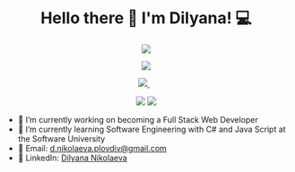 <h1 align='center'>
  Hello there 👋 I'm Dilyana! 💻
</h1>

<p align="center">
 <img  src="http://github-readme-streak-stats.herokuapp.com?user=dinikolaeva&theme=blue-green&date_format=j%20M%5B%20Y%5D" />
</p>
<p align="center">
 <img  src="https://github-readme-stats.vercel.app/api?username=dinikolaeva&show_icons=true&theme=blue-green" />
</p>

<p align='center'>
  <a href="https://www.linkedin.com/in/dilyana-nikolaeva-3bbb26211/">
    <img src="https://img.shields.io/badge/linkedin-%230077B5.svg?&style=for-the-badge&logo=linkedin&logoColor=white" />
  </a>&nbsp;&nbsp;
</p>

<p align="center">
<a href="https://github.com/dinikolaeva"><img src="https://komarev.com/ghpvc/?username=dinikolaeva&color=0F6D31&style=for-the-badge"/></a>
<a href="https://github.com/dinikolaeva"><img src="https://img.shields.io/github/followers/dinikolaeva?color=0F6D31&style=for-the-badge" /></a> 
</p>

- 🔭 I’m currently working on becoming a Full Stack Web Developer
- 🌱 I’m currently learning Software Engineering with C# and Java Script at the Software University
- 💌 Email: d.nikolaeva.plovdiv@gmail.com
- 💼 LinkedIn: <a href="https://www.linkedin.com/in/dilyana-nikolaeva-3bbb26211/">Dilyana Nikolaeva</a>

